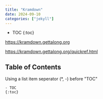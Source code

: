 ```yaml
---
title: "Kramdown"
date: 2024-09-10
categories: ["jekyll"]
---
```


- TOC
{:toc}

<https://kramdown.gettalong.org>

<https://kramdown.gettalong.org/quickref.html>

## Table of Contents

Using a list item seperator (*, -) before "TOC"

```kramdown
- TOC
{:toc}
```
